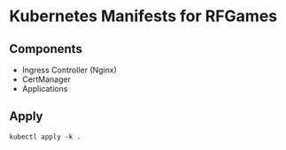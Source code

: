 # Kubernetes Manifests for RFGames

## Components
 * Ingress Controller (Nginx)
 * CertManager
 * Applications

## Apply
```
kubectl apply -k .
```
